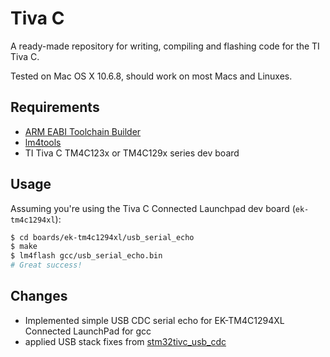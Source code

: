 # Tiva C

A ready-made repository for writing, compiling and flashing code for the TI Tiva C.

Tested on Mac OS X 10.6.8, should work on most Macs and Linuxes.

## Requirements

 - [ARM EABI Toolchain Builder](https://github.com/jsnyder/arm-eabi-toolchain)
 - [lm4tools](https://github.com/utzig/lm4tools)
 - TI Tiva C TM4C123x or TM4C129x series dev board


## Usage

Assuming you're using the Tiva C Connected Launchpad dev board (`ek-tm4c1294xl`):

```bash
$ cd boards/ek-tm4c1294xl/usb_serial_echo
$ make
$ lm4flash gcc/usb_serial_echo.bin
# Great success!
```

## Changes

 - Implemented simple USB CDC serial echo for EK-TM4C1294XL Connected LaunchPad for gcc
 - applied USB stack fixes from [stm32tivc_usb_cdc](https://github.com/olegv142/stm32tivc_usb_cdc)

